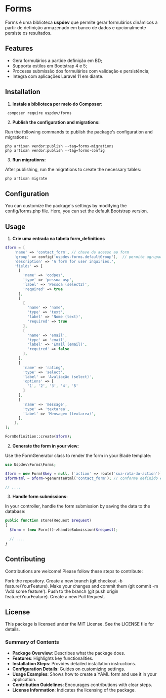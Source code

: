 # Forms

Forms é uma biblioteca **uspdev** que permite gerar formulários dinâmicos a partir de definição armazenado em banco de dados e opcionalmente persiste os resultados.

## Features

- Gera formulários a partide definição em BD;
- Supporta estilos em Bootstrap 4 e 5;
- Processa submissão dos formulários com validação e persistência;
- Integra com aplicações Laravel 11 em diante.

## Installation

1. **Instale a biblioteca por meio do  Composer:**

  ```bash
   composer require uspdev/forms
  ```
    
2. **Publish the configuration and migrations:**

Run the following commands to publish the package's configuration and migrations:

    php artisan vendor:publish --tag=forms-migrations
    php artisan vendor:publish --tag=forms-config


3. **Run migrations:**

After publishing, run the migrations to create the necessary tables:

    php artisan migrate

## Configuration

You can customize the package's settings by modifying the config/forms.php file. Here, you can set the default Bootstrap version.

## Usage

1. **Crie uma entrada na tabela form_definitions**

```php
$form = [
    'name' => 'contact_form', // chave de acesso ao form
    'group' => config('uspdev-forms.defaultGroup'),  // permite agrupar vários forms
    'description' => 'A form for user inquiries.',
    'fields' => [
      [
        'name' => 'codpes',
        'type' => 'pessoa-usp',
        'label' => 'Pessoa (select2)',
        'required' => true
      ],
      [
        [
          'name' => 'name',
          'type' => 'text',
          'label' => 'Nome (text)',
          'required' => true
        ],
        [
          'name' => 'email',
          'type' => 'email',
          'label' => 'Email (email)',
          'required' => false
        ],
      ],
      [
        'name' => 'rating', 
        'type' => 'select', 
        'label' => 'Avaliação (select)', 
        'options' => [
          '1', '2', '3', '4', '5'
        ]
      ],
      [
        'name' => 'message', 
        'type' => 'textarea', 
        'label' => 'Mensagem (textarea)', 
      ],
    ],
];

FormDefinition::create($form);

```           
                 
2. **Generate the form in your view:**

Use the FormGenerator class to render the form in your Blade template:

```php
use Uspdev\Forms\Forms;

$form = new Form($key = null, ['action' => route('sua-rota-do-action')]);
$formHtml = $form->generateHtml('contact_form'); // conforme definido em $form

// ....
```

3. **Handle form submissions:**

In your controller, handle the form submission by saving the data to the database:

```php
public function store(Request $request)
{
  $form = (new Form())->handleSubmission($request);
  
  // ....
}
```
    
## Contributing

Contributions are welcome! Please follow these steps to contribute:

Fork the repository.
Create a new branch (git checkout -b feature/YourFeature).
Make your changes and commit them (git commit -m 'Add some feature').
Push to the branch (git push origin feature/YourFeature).
Create a new Pull Request.

## License

This package is licensed under the MIT License. See the LICENSE file for details.


### Summary of Contents
- **Package Overview**: Describes what the package does.
- **Features**: Highlights key functionalities.
- **Installation Steps**: Provides detailed installation instructions.
- **Configuration Details**: Guides on customizing settings.
- **Usage Examples**: Shows how to create a YAML form and use it in your application.
- **Contribution Guidelines**: Encourages contributions with clear steps.
- **License Information**: Indicates the licensing of the package.






